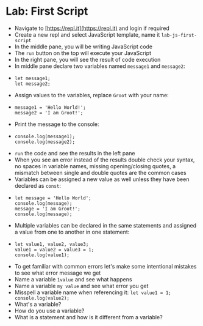 # Lab: First Script

* Navigate to [https://repl.it](https://repl.it) and login if required
* Create a new repl and select JavaScript template, name it `lab-js-first-script`
* In the middle pane, you will be writing JavaScript code
* The `run` button on the top will execute your JavaScript
* In the right pane, you will see the result of code execution
* In middle pane declare two variables named `message1` and `message2`:
* ```text
  let message1;
  let message2;
  ```
* Assign values to the variables, replace `Groot` with your name:
* ```text
  message1 = 'Hello World!';
  message2 = 'I am Groot!';
  ```
* Print the message to the console:
* ```text
  console.log(message1);
  console.log(message2);
  ```
* `run` the code and see the results in the left pane
* When you see an error instead of the results double check your syntax, no spaces in variable names, missing opening/closing quotes, a mismatch between single and double quotes are the common cases
* Variables can be assigned a new value as well unless they have been declared as `const`:
* ```text
  let message = 'Hello World';
  console.log(message);
  message = 'I am Groot!';
  console.log(message);
  ```
* Multiple variables can be declared in the same statements and assigned a value from one to another in one statement:
* ```text
  let value1, value2, value3;
  value1 = value2 = value3 = 1;
  console.log(value1);
  ```
* To get familiar with common errors let's make some intentional mistakes to see what error message we get
* Name a variable `1value` and see what happens
* Name a variable `my value` and see what error you get
* Misspell a variable name when referencing it: `let value1 = 1; console.log(value2);`
* What's a variable?
* How do you use a variable?
* What is a statement and how is it different from a variable?

